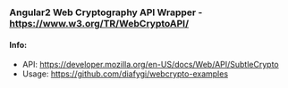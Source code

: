 ### Angular2 Web Cryptography API Wrapper - https://www.w3.org/TR/WebCryptoAPI/

#### Info:
  * API: https://developer.mozilla.org/en-US/docs/Web/API/SubtleCrypto
  * Usage: https://github.com/diafygi/webcrypto-examples
